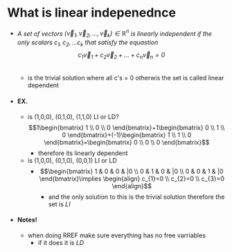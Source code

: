 # What is linear indepenednce
- ###### A set of vectors $(\vec{v}_{1},\vec{v}_{2},\dots,\vec{v}_{k})\in\mathbb{R}^n$ is linearly independent if the only scalars $c_{1},c_{2},\dots c_{k}$ that satisfy the equastion $$c_{1}\vec{v}_{1}+c_{2}\vec{v}_{2}+\dots+c_{n}\vec{v}_{n}=0$$
	- is the trivial solution where all c's = 0 otherwis the set is called linear dependent
- #### EX.
	- is (1,0,0), (0,1,0), (1,1,0) LI or LD?$$1\begin{bmatrix}
1 \\
0 \\
0
\end{bmatrix}+1\begin{bmatrix}
0 \\
1 \\
0
\end{bmatrix}+(-1)\begin{bmatrix}
1 \\
1 \\
0
\end{bmatrix}=\begin{bmatrix}
0 \\
0 \\
0
\end{bmatrix}$$
		- therefore its linearly dependent
	- is (1,0,0), (0,1,0), (0,0,1) LI or LD
		- $$\begin{bmatrix}
1 & 0 & 0 & |0 \\
0 & 1 & 0 & |0 \\
0 & 0 & 1 & |0
\end{bmatrix}\implies \begin{align}
c_{1}=0 \\
c_{2}=0 \\
c_{3}=0
				\end{align}$$
			- and the only solution to this is the trivial solution therefore the set is *LI*
- #### Notes!
	- when doing RREF make sure everything has no free varriables
		- if it does it is *LD*